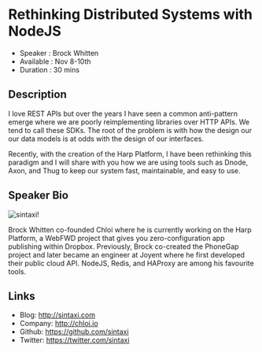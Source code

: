 Rethinking Distributed Systems with NodeJS
==========================================

* Speaker   : Brock Whitten
* Available : Nov 8-10th
* Duration  : 30 mins

Description
-----------

I love REST APIs but over the years I have seen a common anti-pattern emerge where we are poorly reimplementing libraries over HTTP APIs. We tend to call these SDKs. The root of the problem is with how the design our our data models is at odds with the design of our interfaces.

Recently, with the creation of the Harp Platform, I have been rethinking this paradigm and I will share with you how we are using tools such as Dnode, Axon, and Thug to keep our system fast, maintainable, and easy to use.

Speaker Bio
-----------

![sintaxi](http://sintaxi.com/img/sintaxi-beach.jpg)!

Brock Whitten co-founded Chloi where he is currently working on the Harp Platform, a WebFWD project that gives you zero-configuration app publishing within Dropbox. Previously, Brock co-created the PhoneGap project and later became an engineer at Joyent where he first developed their public cloud API. NodeJS, Redis, and HAProxy are among his favourite tools.

Links
-----

* Blog: http://sintaxi.com
* Company: http://chloi.io
* Github: https://github.com/sintaxi
* Twitter: https://twitter.com/sintaxi

